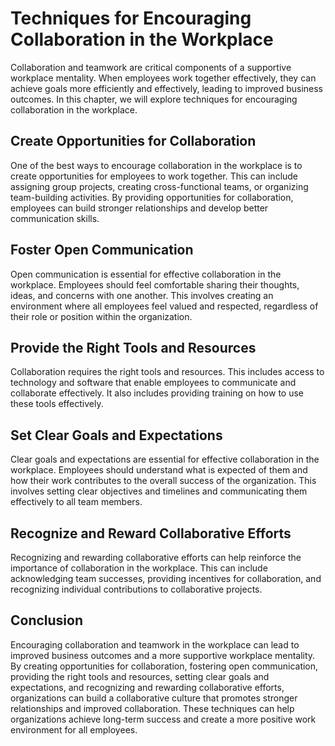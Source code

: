 Techniques for Encouraging Collaboration in the Workplace
============================================================================================================

Collaboration and teamwork are critical components of a supportive workplace mentality. When employees work together effectively, they can achieve goals more efficiently and effectively, leading to improved business outcomes. In this chapter, we will explore techniques for encouraging collaboration in the workplace.

Create Opportunities for Collaboration
--------------------------------------

One of the best ways to encourage collaboration in the workplace is to create opportunities for employees to work together. This can include assigning group projects, creating cross-functional teams, or organizing team-building activities. By providing opportunities for collaboration, employees can build stronger relationships and develop better communication skills.

Foster Open Communication
-------------------------

Open communication is essential for effective collaboration in the workplace. Employees should feel comfortable sharing their thoughts, ideas, and concerns with one another. This involves creating an environment where all employees feel valued and respected, regardless of their role or position within the organization.

Provide the Right Tools and Resources
-------------------------------------

Collaboration requires the right tools and resources. This includes access to technology and software that enable employees to communicate and collaborate effectively. It also includes providing training on how to use these tools effectively.

Set Clear Goals and Expectations
--------------------------------

Clear goals and expectations are essential for effective collaboration in the workplace. Employees should understand what is expected of them and how their work contributes to the overall success of the organization. This involves setting clear objectives and timelines and communicating them effectively to all team members.

Recognize and Reward Collaborative Efforts
------------------------------------------

Recognizing and rewarding collaborative efforts can help reinforce the importance of collaboration in the workplace. This can include acknowledging team successes, providing incentives for collaboration, and recognizing individual contributions to collaborative projects.

Conclusion
----------

Encouraging collaboration and teamwork in the workplace can lead to improved business outcomes and a more supportive workplace mentality. By creating opportunities for collaboration, fostering open communication, providing the right tools and resources, setting clear goals and expectations, and recognizing and rewarding collaborative efforts, organizations can build a collaborative culture that promotes stronger relationships and improved collaboration. These techniques can help organizations achieve long-term success and create a more positive work environment for all employees.
